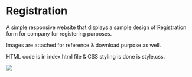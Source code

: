 # Registration

A simple responsive website that displays a sample design of Registration form for company for registering purposes.

Images are attached for reference & download purpose as well.

HTML code is in index.html file & CSS styling is done is style.css.

<img src ="https://user-images.githubusercontent.com/75996638/179560090-4c84c654-993a-460a-bcaf-01d9102cdade.png">
